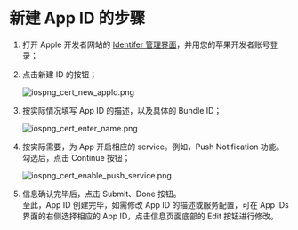# 新建 App ID 的步骤



1. 打开 Apple 开发者网站的 [Identifer 管理界面](https://developer.apple.com/account/ios/identifiers/bundle/bundleList.action)，并用您的苹果开发者账号登录；

2. 点击新建 ID 的按钮；

	![iospng_cert_new_appId.png](https://raw.githubusercontent.com/yunba/docs/master/image/iospng_cert_new_appId.png)

3. 按实际情况填写 App ID 的描述，以及具体的 Bundle ID；

	![iospng_cert_enter_name.png](https://raw.githubusercontent.com/yunba/docs/master/image/iospng_cert_enter_name.png)

4. 按实际需要，为 App 开启相应的 service。例如，Push Notification 功能。勾选后，点击 Continue 按钮；

	![iospng_cert_enable_push_service.png](https://raw.githubusercontent.com/yunba/docs/master/image/iospng_cert_enable_push_service.png)

5. 信息确认完毕后，点击 Submit、Done 按钮。<br>至此，App ID 创建完毕，如需修改 App ID 的描述或服务配置，可在 App IDs 界面的右侧选择相应的 App ID，点击信息页面底部的 Edit 按钮进行修改。





